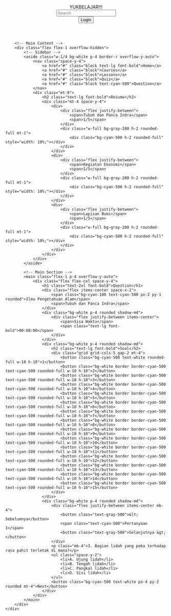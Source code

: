 <html lang="en">
<head>
    <meta charset="UTF-8">
    <meta name="viewport" content="width=device-width, initial-scale=1.0">
    <title>YUKBELAJAR!!!</title>
    <script src="https://cdn.tailwindcss.com"></script>
    <link rel="stylesheet" href="https://cdnjs.cloudflare.com/ajax/libs/font-awesome/5.15.3/css/all.min.css">
</head>
<body class="bg-gray-100">
    <div class="flex flex-col h-screen">
        <!-- Header -->
        <header class="flex items-center justify-between bg-white p-4 shadow-md">
            <div class="text-lg font-bold">YUKBELAJAR!!!</div>
            <div class="flex items-center space-x-4">
                <div class="relative">
                    <input type="text" placeholder="Search" class="border rounded-full py-2 px-4 pl-10">
                    <i class="fas fa-search absolute left-3 top-1/2 transform -translate-y-1/2 text-gray-400"></i>
                </div>
                <i class="fas fa-bell text-gray-600"></i>
                <i class="fas fa-cog text-gray-600"></i>
                <button class="bg-gray-200 rounded-full px-4 py-2">Login</button>
            </div>
        </header>

        <!-- Main Content -->
        <div class="flex flex-1 overflow-hidden">
            <!-- Sidebar -->
            <aside class="w-1/4 bg-white p-4 border-r overflow-y-auto">
                <nav class="space-y-4">
                    <a href="#" class="block text-lg font-bold">Home</a>
                    <a href="#" class="block">Courses</a>
                    <a href="#" class="block">Lessons</a>
                    <a href="#" class="block">Quiz</a>
                    <a href="#" class="block text-cyan-500">Question</a>
                </nav>
                <div class="mt-8">
                    <h2 class="text-lg font-bold">Resume</h2>
                    <div class="mt-4 space-y-4">
                        <div>
                            <div class="flex justify-between">
                                <span>Tubuh dan Panca Indra</span>
                                <span>1/5</span>
                            </div>
                            <div class="w-full bg-gray-200 h-2 rounded-full mt-1">
                                <div class="bg-cyan-500 h-2 rounded-full" style="width: 10%;"></div>
                            </div>
                        </div>
                        <div>
                            <div class="flex justify-between">
                                <span>Kegiatan Ekonomi</span>
                                <span>1/5</span>
                            </div>
                            <div class="w-full bg-gray-200 h-2 rounded-full mt-1">
                                <div class="bg-cyan-500 h-2 rounded-full" style="width: 10%;"></div>
                            </div>
                        </div>
                        <div>
                            <div class="flex justify-between">
                                <span>Lapisan Bumi</span>
                                <span>1/5</span>
                            </div>
                            <div class="w-full bg-gray-200 h-2 rounded-full mt-1">
                                <div class="bg-cyan-500 h-2 rounded-full" style="width: 10%;"></div>
                            </div>
                        </div>
                    </div>
                </div>
            </aside>

            <!-- Main Section -->
            <main class="flex-1 p-4 overflow-y-auto">
                <div class="flex flex-col space-y-4">
                    <h1 class="text-2xl font-bold">Question</h1>
                    <div class="flex items-center space-x-2">
                        <span class="bg-cyan-100 text-cyan-500 px-2 py-1 rounded">Ilmu Pengetahuan Alam</span>
                        <span>Tubuh dan Panca Indra</span>
                    </div>
                    <div class="bg-white p-4 rounded shadow-md">
                        <div class="flex justify-between items-center">
                            <span>Sisa Waktu</span>
                            <span class="text-lg font-bold">00:60:00</span>
                        </div>
                    </div>
                    <div class="bg-white p-4 rounded shadow-md">
                        <h2 class="text-lg font-bold">Soal</h2>
                        <div class="grid grid-cols-5 gap-2 mt-4">
                            <button class="bg-cyan-500 text-white rounded-full w-10 h-10">1</button>
                            <button class="bg-white border border-cyan-500 text-cyan-500 rounded-full w-10 h-10">2</button>
                            <button class="bg-white border border-cyan-500 text-cyan-500 rounded-full w-10 h-10">3</button>
                            <button class="bg-white border border-cyan-500 text-cyan-500 rounded-full w-10 h-10">4</button>
                            <button class="bg-white border border-cyan-500 text-cyan-500 rounded-full w-10 h-10">5</button>
                            <button class="bg-white border border-cyan-500 text-cyan-500 rounded-full w-10 h-10">6</button>
                            <button class="bg-white border border-cyan-500 text-cyan-500 rounded-full w-10 h-10">7</button>
                            <button class="bg-white border border-cyan-500 text-cyan-500 rounded-full w-10 h-10">8</button>
                            <button class="bg-white border border-cyan-500 text-cyan-500 rounded-full w-10 h-10">9</button>
                            <button class="bg-white border border-cyan-500 text-cyan-500 rounded-full w-10 h-10">10</button>
                            <button class="bg-white border border-cyan-500 text-cyan-500 rounded-full w-10 h-10">11</button>
                            <button class="bg-white border border-cyan-500 text-cyan-500 rounded-full w-10 h-10">12</button>
                            <button class="bg-white border border-cyan-500 text-cyan-500 rounded-full w-10 h-10">13</button>
                            <button class="bg-white border border-cyan-500 text-cyan-500 rounded-full w-10 h-10">14</button>
                            <button class="bg-white border border-cyan-500 text-cyan-500 rounded-full w-10 h-10">15</button>
                        </div>
                    </div>
                    <div class="bg-white p-4 rounded shadow-md">
                        <div class="flex justify-between items-center mb-4">
                            <button class="text-gray-500">&lt; Sebelumnya</button>
                            <span class="text-cyan-500">Pertanyaan 1</span>
                            <button class="text-gray-500">Selanjutnya &gt;</button>
                        </div>
                        <p class="mb-4">3. Bagian lidah yang peka terhadap rasa pahit terletak di mana?</p>
                        <ul class="space-y-2">
                            <li>A. Ujung lidah</li>
                            <li>B. Tengah lidah</li>
                            <li>C. Pangkal lidah</li>
                            <li>D. Sisi lidah</li>
                        </ul>
                        <button class="bg-cyan-500 text-white px-4 py-2 rounded mt-4">Next</button>
                    </div>
                </div>
            </main>
        </div>
    </div>
</body>
</html>
